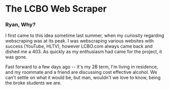 # The LCBO Web Scraper

### Ryan, Why?

I first came to this idea sometime last summer, when my curiosity regarding webscraping was at its peak. I was webscraping various websites with success (YouTube, HLTV), however LCBO.com always came back and dished me a 403. As quickly as my enthusiasm had came for the project, it was gone.

Fast forward to a few days ago -- it's my 2B term, I'm living in residence, and my roommate and a friend are discussing cost effective alcohol. We can't settle on what it would be, but man, wouldn't we love to know, being the broke students we are.
